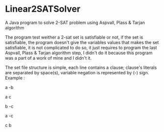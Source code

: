# Linear2SATSolver
A Java program to solve 2-SAT problem using Aspvall, Plass &amp; Tarjan algorithm 

The program test weither a 2-sat set is satisfiable or not, if the set is satisfiable, the program doesn't give the variables values that makes the  set satisfiable, it is not complicated to do so, it just requires to program the last Aspvall, Plass &amp; Tarjan algorithm step, I didn't do it because this program was a part of a work of mine and I didn't it.

The set file structure is simple, each line contains a clause; clause's literals are separated by space(s), variable negation is represented by (-) sign. Example :

a -b

a c

b -c

a -c

c b
